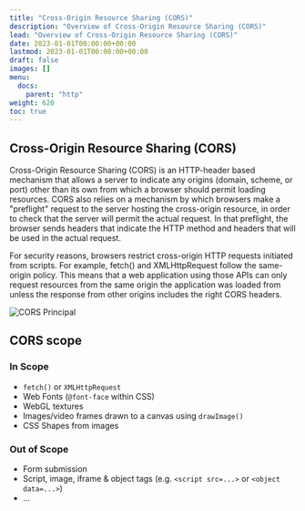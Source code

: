 ```yaml
---
title: "Cross-Origin Resource Sharing (CORS)"
description: "Overview of Cross-Origin Resource Sharing (CORS)"
lead: "Overview of Cross-Origin Resource Sharing (CORS)"
date: 2023-01-01T00:00:00+00:00
lastmod: 2023-01-01T00:00:00+00:00
draft: false
images: []
menu:
  docs:
    parent: "http"
weight: 620
toc: true
---
```


## Cross-Origin Resource Sharing (CORS)

Cross-Origin Resource Sharing (CORS) is an HTTP-header based mechanism that allows a server to indicate any origins (domain, scheme, or port) other than its own from which a browser should permit loading resources. CORS also relies on a mechanism by which browsers make a "preflight" request to the server hosting the cross-origin resource, in order to check that the server will permit the actual request. In that preflight, the browser sends headers that indicate the HTTP method and headers that will be used in the actual request.

For security reasons, browsers restrict cross-origin HTTP requests initiated from scripts. For example, fetch() and XMLHttpRequest follow the same-origin policy. This means that a web application using those APIs can only request resources from the same origin the application was loaded from unless the response from other origins includes the right CORS headers.

![CORS Principal](https://developer.mozilla.org/en-US/docs/Web/HTTP/CORS/cors_principle.png)

## CORS scope

### In Scope

- `fetch()` or `XMLHttpRequest`
- Web Fonts (`@font-face` within CSS)
- WebGL textures
- Images/video frames drawn to a canvas using `drawImage()`
- CSS Shapes from images

### Out of Scope

- Form submission
- Script, image, iframe & object tags (e.g. `<script src=...>` or `<object data=...>`)
- ...
